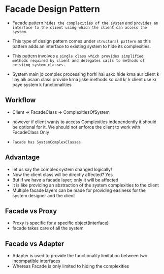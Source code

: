 # Facade Design Pattern

- Facade pattern `hides the complexities of the system` and `provides an interface to the client using which the client can access the system.`
- This type of design pattern comes under `structural pattern` as this pattern adds an interface to existing system to hide its complexities.

- This pattern involves a `single class which provides simplified methods required by client and delegates calls to methods of existing system classes.`
- System main jo complex processing horhi hai usko hide krna aur client k liay aik asaan class provide krna jiske methods ko call kr k client use kr paye system k functionalities

## Workflow

- Client -> FacadeClass -> ComplexitiesOfSystem
- however if client wants to access Complexities independently it should be
  optional for it. We should not enforce the client to work with FacadeClass Only

- `Facade has SystemComplexClasses`

## Advantage

- let us say the complex system changed logically!
- Now the client class will be directly affected? Yes
- But if we have a facade layer; only it will be affected
- it is like providing an abstraction of the system complexities to the client
- Multiple facade layers can be made for providing easiness for the system designer and the client

## Facade vs Proxy

- Proxy is specific for a specific object(interface)
- facade takes care of all the system

## Facade vs Adapter

- Adapter is used to provide the functionality limitation between two incompatible interfaces
- Whereas Facade is only limited to hiding the complexities
